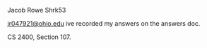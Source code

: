 Jacob Rowe
Shrk53

jr047921@ohio.edu
ive recorded my answers on the answers doc.

CS 2400, Section 107.
